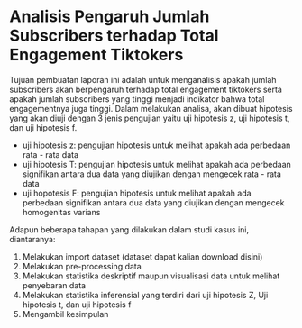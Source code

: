 # Analisis Pengaruh Jumlah Subscribers terhadap Total Engagement Tiktokers

Tujuan pembuatan laporan ini adalah untuk menganalisis apakah jumlah subscribers akan berpengaruh terhadap total engagement tiktokers serta apakah jumlah subscribers yang tinggi menjadi indikator bahwa total engagementnya juga tinggi. Dalam melakukan analisa, akan dibuat hipotesis yang akan diuji dengan 3 jenis pengujian yaitu uji hipotesis z, uji hipotesis t, dan uji hipotesis f.

* uji hipotesis z: pengujian hipotesis untuk melihat apakah ada perbedaan rata - rata data
* uji hipotesis T: pengujian hipotesis untuk melihat apakah ada perbedaan signifikan antara dua data yang diujikan dengan mengecek rata - rata data
* uji hopotesis F: pengujian hipotesis untuk melihat apakah ada perbedaan signifikan antara dua data yang diujikan dengan mengecek homogenitas varians

Adapun beberapa tahapan yang dilakukan dalam studi kasus ini, diantaranya:
1. Melakukan import dataset (dataset dapat kalian download disini)
2. Melakukan pre-processing data
3. Melakukan statistika deskriptif maupun visualisasi data untuk melihat penyebaran data
4. Melakukan statistika inferensial yang terdiri dari uji hipotesis Z, Uji hipotesis t, dan uji hipotesis f
5. Mengambil kesimpulan


